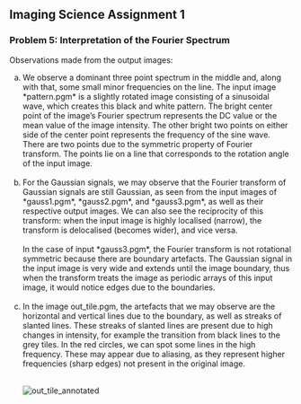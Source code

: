 ﻿## Imaging Science Assignment 1
### Problem 5: Interpretation of the Fourier Spectrum

Observations made from the output images:

<ol type="a">
  <li>We observe a dominant three point spectrum in the middle and, along with that, some small minor frequencies on the line. The input image *pattern.pgm* is a slightly rotated image consisting of a sinusoidal wave, which creates this black and white pattern. The bright center point of the image’s Fourier spectrum represents the DC value or the mean value of the image intensity. The other bright two points on either side of the center point represents the frequency of the sine wave. There are two points due to the symmetric property of Fourier transform. The points lie on a line that corresponds to the rotation angle of the input image. </li>
<br>
<li>For the Gaussian signals, we may observe that the Fourier transform of Gaussian signals are still Gaussian, as seen from the input images of *gauss1.pgm*, *gauss2.pgm*, and *gauss3.pgm*, as well as their respective output images. We can also see the reciprocity of this transform: when the input image is highly localised (narrow), the transform is delocalised (becomes wider), and vice versa.
<br><br>
In the case of input *gauss3.pgm*, the Fourier transform is not rotational symmetric because there are boundary artefacts. The Gaussian signal in the input image is very wide and extends until the image boundary, thus when the transform treats the image as periodic arrays of this input image, it would notice edges due to the boundaries.</li>
<Br>
  <li>In the image out_tile.pgm, the artefacts that we may observe are the horizontal and vertical lines due to the boundary, as well as streaks of slanted lines. These streaks of slanted lines are present due to high changes in intensity, for example the transition from black lines to the grey tiles. In the red circles, we can spot some lines in the high frequency. These may appear due to aliasing, as they represent higher frequencies (sharp edges) not present in the original image.
</li>
<br>

![out_tile_annotated](https://user-images.githubusercontent.com/36254239/82131251-7d0b2f00-97d3-11ea-9039-cca34b4484db.jpg)
</ol>

